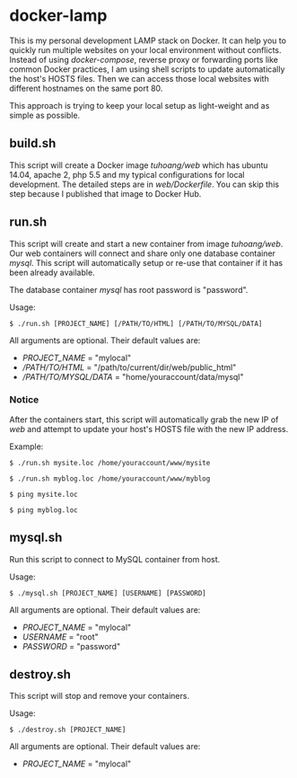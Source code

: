 # docker-lamp

This is my personal development LAMP stack on Docker. It can help you to quickly run multiple websites on your local environment without conflicts. Instead of using *docker-compose*, reverse proxy or forwarding ports like common Docker practices, I am using shell scripts to update automatically the host's HOSTS files. Then we can access those local websites with different hostnames on the same port 80.

This approach is trying to keep your local setup as light-weight and as simple as possible.

## build.sh

This script will create a Docker image *tuhoang/web* which has ubuntu 14.04, apache 2, php 5.5 and my typical configurations for local development. The detailed steps are in *web/Dockerfile*. You can skip this step because I published that image to Docker Hub.

## run.sh

This script will create and start a new container from image *tuhoang/web*. Our web containers will connect and share only one database container *mysql*. This script will automatically setup or re-use that container if it has been already available.

The database container *mysql* has root password is "password".

Usage:
```
$ ./run.sh [PROJECT_NAME] [/PATH/TO/HTML] [/PATH/TO/MYSQL/DATA]
```
All arguments are optional. Their default values are:
- *PROJECT_NAME* = "mylocal"
- */PATH/TO/HTML* = "/path/to/current/dir/web/public_html"
- */PATH/TO/MYSQL/DATA* = "home/youraccount/data/mysql"

### Notice

After the containers start, this script will automatically grab the new IP of *web* and attempt to update your host's HOSTS file with the new IP address.

Example:
```
$ ./run.sh mysite.loc /home/youraccount/www/mysite

$ ./run.sh myblog.loc /home/youraccount/www/myblog

$ ping mysite.loc

$ ping myblog.loc
```

## mysql.sh

Run this script to connect to MySQL container from host.

Usage:
```
$ ./mysql.sh [PROJECT_NAME] [USERNAME] [PASSWORD]
```
All arguments are optional. Their default values are:
- *PROJECT_NAME* = "mylocal"
- *USERNAME* = "root"
- *PASSWORD* = "password"

## destroy.sh

This script will stop and remove your containers.

Usage:
```
$ ./destroy.sh [PROJECT_NAME]
```
All arguments are optional. Their default values are:
- *PROJECT_NAME* = "mylocal"
